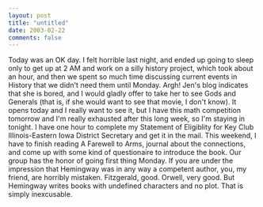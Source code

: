 ```yaml
---
layout: post
title: "untitled"
date: 2003-02-22
comments: false
---
```

Today was an OK day. I felt horrible last night, and ended up going to sleep
only to get up at 2 AM and work on a silly history project, which took about
an hour, and then we spent so much time discussing current events in History
that we didn't need them until Monday. Argh! Jen's blog indicates that she is
bored, and I would gladly offer to take her to see Gods and Generals (that is,
if she would want to see that movie, I don't know). It opens today and I
really want to see it, but I have this math competition tomorrow and I'm
really exhausted after this long week, so I'm staying in tonight. I have one
hour to complete my Statement of Eligiblity for Key Club Illinois-Eastern Iowa
District Secretary and get it in the mail. This weekend, I have to finish
reading A Farewell to Arms, journal about the connections, and come up with
some kind of questionaire to introduce the book. Our group has the honor of
going first thing Monday. If you are under the impression that Hemingway was
in any way a competent author, you, my friend, are horribly mistaken.
Fitzgerald, good. Orwell, very good. But Hemingway writes books with undefined
characters and no plot. That is simply inexcusable.
